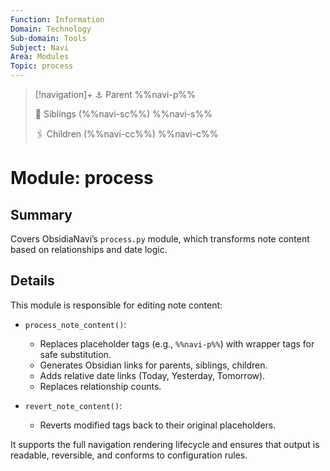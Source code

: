 ```yaml
---
Function: Information
Domain: Technology
Sub-domain: Tools
Subject: Navi
Area: Modules
Topic: process
---
```

> [!navigation]+
> ⚓ Parent
> %%navi-p%%
> 
> 🔗 Siblings (%%navi-sc%%)
> %%navi-s%%
> 
> 🖇️ Children (%%navi-cc%%)
> %%navi-c%%

# Module: process

## Summary
Covers ObsidiaNavi’s `process.py` module, which transforms note content based on relationships and date logic.

## Details
This module is responsible for editing note content:

- `process_note_content()`:
  - Replaces placeholder tags (e.g., `%%​navi-p%%​`) with wrapper tags for safe substitution.
  - Generates Obsidian links for parents, siblings, children.
  - Adds relative date links (Today, Yesterday, Tomorrow).
  - Replaces relationship counts.

- `revert_note_content()`:
  - Reverts modified tags back to their original placeholders.

It supports the full navigation rendering lifecycle and ensures that output is readable, reversible, and conforms to configuration rules.

